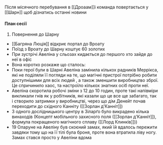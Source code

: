 Після місячного перебування в [[Дроаам]]і команда повертається у [[Шарн]] щоб дізнатись останні новини

#### План сесії
1. Повернення до Шарну 
- [[Багряна Люція]] відкриє портал до Вроату
- Поїзд з Вроату до Шарну коштує 60 золотих
- При зустрічі Авеліна у сльозах кидається до першого хто зайде до неї в офіс
- Вона коротко розкаже що сталось:
- Поки герої були в Шарні Авеліна замінила кількох радників Меррікса, які не поділяли її погляди на те, що магічні пристрої потрібно робити доступнішими для всіх людей , а також зменшити виробництво зброї. Це спричинило хаос, та настроїло кількох знатних осіб проти неї.
- Авеліна скоротила робочі зміни з 12 до 10 годин, проте такі напівміри викликали гнів як у робітників, які казали що це все ще забагато, так і створило затримки у виробництві, через що дім Денейт почав переходити до східного Канніту ([[Зорлан д'Канніт]])
- З одного дослідницького центру в Зіларґо було викрадено кілька винаходів (Концепт мобільного захисного поля ([[Зорлан д'Канніт]]), формула покращеного магічного сплаву ([[Лорд Клинків]]))
- 19 Оларуне на Авеліну був скоєний замах, який їй вдалось пережити завдяки тому що на її тілі була броня, проте вона втратила ліву ногу. Замах стався просто у Авеліни вдома